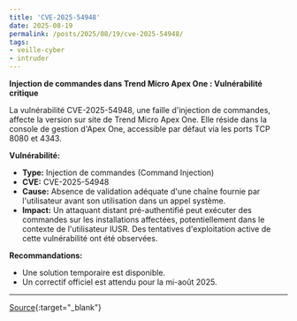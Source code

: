 ```yaml
---
title: 'CVE-2025-54948'
date: 2025-08-19
permalink: /posts/2025/08/19/cve-2025-54948/
tags:
- veille-cyber
- intruder
---
```

**Injection de commandes dans Trend Micro Apex One : Vulnérabilité critique**

La vulnérabilité CVE-2025-54948, une faille d'injection de commandes, affecte la version sur site de Trend Micro Apex One. Elle réside dans la console de gestion d'Apex One, accessible par défaut via les ports TCP 8080 et 4343.

**Vulnérabilité:**

*   **Type:** Injection de commandes (Command Injection)
*   **CVE:** CVE-2025-54948
*   **Cause:** Absence de validation adéquate d'une chaîne fournie par l'utilisateur avant son utilisation dans un appel système.
*   **Impact:** Un attaquant distant pré-authentifié peut exécuter des commandes sur les installations affectées, potentiellement dans le contexte de l'utilisateur IUSR. Des tentatives d'exploitation active de cette vulnérabilité ont été observées.

**Recommandations:**

*   Une solution temporaire est disponible.
*   Un correctif officiel est attendu pour la mi-août 2025.

---
[Source](https://cvemon.intruder.io/cves/CVE-2025-54948){:target="_blank"}
